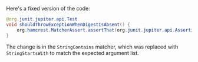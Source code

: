 Here's a fixed version of the code:
```java
@org.junit.jupiter.api.Test
void shouldThrowExceptionWhenDigestIsAbsent() {
    org.hamcrest.MatcherAssert.assertThat(org.junit.jupiter.api.Assertions.assertThrows(java.lang.IllegalStateException.class, () -> new com.artipie.docker.http.UploadEntity.Request(new com.artipie.http.rq.RequestLine(RqMethod.PUT, "/v2/my-repo/blobs/uploads/123-abc?what=nothing").toString())).getMessage(), new org.hamcrest.core.StringStartsWith("Unexpected query"));
}
```
The change is in the `StringContains` matcher, which was replaced with `StringStartsWith` to match the expected argument list.